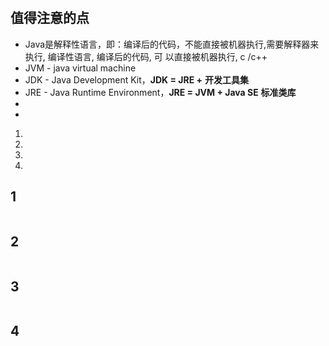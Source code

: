# [](./TCH_Han/Charpter2.md)

## 值得注意的点
- Java是解释性语言，即：编译后的代码，不能直接被机器执行,需要解释器来执行, 编译性语言, 编译后的代码, 可 以直接被机器执行, c /c++
- JVM -  java virtual machine
- JDK - Java Development Kit，**JDK = JRE +** **开发工具集**
- JRE - Java Runtime Environment，**JRE = JVM + Java SE** **标准类库**
- 
- 

1. [](#1)
2. [](#2)
3. [](#3)
4. [](#4)  
## 1
```
```
## 2
```
```
## 3
```
```
## 4
```
```
